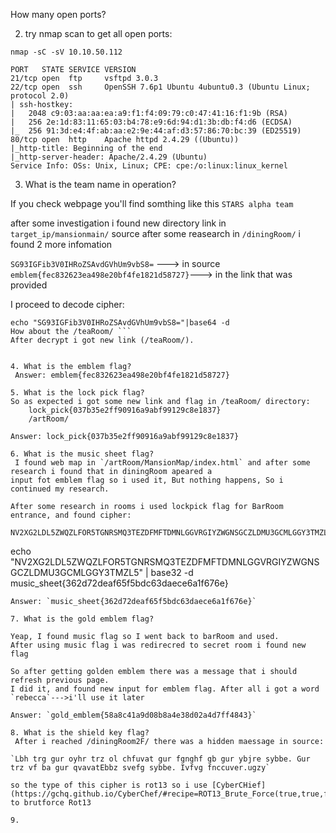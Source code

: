 How many open ports?

2. try nmap scan to get all open ports:

```
nmap -sC -sV 10.10.50.112

PORT   STATE SERVICE VERSION
21/tcp open  ftp     vsftpd 3.0.3
22/tcp open  ssh     OpenSSH 7.6p1 Ubuntu 4ubuntu0.3 (Ubuntu Linux; protocol 2.0)
| ssh-hostkey: 
|   2048 c9:03:aa:aa:ea:a9:f1:f4:09:79:c0:47:41:16:f1:9b (RSA)
|   256 2e:1d:83:11:65:03:b4:78:e9:6d:94:d1:3b:db:f4:d6 (ECDSA)
|_  256 91:3d:e4:4f:ab:aa:e2:9e:44:af:d3:57:86:70:bc:39 (ED25519)
80/tcp open  http    Apache httpd 2.4.29 ((Ubuntu))
|_http-title: Beginning of the end
|_http-server-header: Apache/2.4.29 (Ubuntu)
Service Info: OSs: Unix, Linux; CPE: cpe:/o:linux:linux_kernel

```
3. What is the team name in operation?

If you check webpage you'll find somthing like this `STARS alpha team`


after some investigation i found new directory link in  `target_ip/mansionmain/` source after some reasearch in `/diningRoom/`
i found 2 more infomation

`SG93IGFib3V0IHRoZSAvdGVhUm9vbS8=` ---> in source 
`emblem{fec832623ea498e20bf4fe1821d58727}`---> in the link that was provided

I proceed to decode cipher:
```
echo "SG93IGFib3V0IHRoZSAvdGVhUm9vbS8="|base64 -d  
How about the /teaRoom/ ```
After decrypt i got new link (/teaRoom/).


4. What is the emblem flag?
 Answer: emblem{fec832623ea498e20bf4fe1821d58727}

5. What is the lock pick flag? 
So as expected i got some new link and flag in /teaRoom/ directory:
	lock_pick{037b35e2ff90916a9abf99129c8e1837}
	/artRoom/

Answer: lock_pick{037b35e2ff90916a9abf99129c8e1837}

6. What is the music sheet flag? 
 I found web map in `/artRoom/MansionMap/index.html` and after some research i found that in diningRoom apeared a 
input fot emblem flag so i used it, But nothing happens, So i continued my research.

After some research in rooms i used lockpick flag for BarRoom entrance, and found cipher:
	NV2XG2LDL5ZWQZLFOR5TGNRSMQ3TEZDFMFTDMNLGGVRGIYZWGNSGCZLDMU3GCMLGGY3TMZL5
```
echo "NV2XG2LDL5ZWQZLFOR5TGNRSMQ3TEZDFMFTDMNLGGVRGIYZWGNSGCZLDMU3GCMLGGY3TMZL5" | base32 -d
music_sheet{362d72deaf65f5bdc63daece6a1f676e}

```
Answer: `music_sheet{362d72deaf65f5bdc63daece6a1f676e}`

7. What is the gold emblem flag?

Yeap, I found music flag so I went back to barRoom and used. 
After using music flag i was redirecred to secret room i found new flag

So after getting golden emblem there was a message that i should refresh previous page. 
I did it, and found new input for emblem flag. After all i got a word `rebecca`--->i'll use it later

Answer: `gold_emblem{58a8c41a9d08b8a4e38d02a4d7ff4843}`

8. What is the shield key flag?
 After i reached /diningRoom2F/ there was a hidden maessage in source:

`Lbh trg gur oyhr trz ol chfuvat gur fgnghf gb gur ybjre sybbe. Gur trz vf ba gur qvavatEbbz svefg sybbe. Ivfvg fnccuver.ugzy`

so the type of this cipher is rot13 so i use [CyberCHief](https://gchq.github.io/CyberChef/#recipe=ROT13_Brute_Force(true,true,false,100,0,true,'')&input=TGJoIHRyZyBndXIgb3lociB0cnogb2wgY2hmdXZhdCBndXIgZmduZ2hmIGdiIGd1ciB5YmpyZSBzeWJiZS4gR3VyIHRyeiB2ZiBiYSBndXIgcXZhdmF0RWJieiBzdmVmZyBzeWJiZS4gSXZmdmcgZm5jY3V2ZXIudWd6eQ) to brutforce Rot13

9. 

